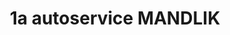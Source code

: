 ---
title: "1a autoservice MANDLIK"
url: /woerth-an-der-donau/1a-autoservice-mandlik/
shop: Autowerkstatt
---
